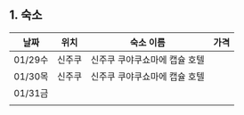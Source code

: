 ## 1. 숙소

| 날짜     | 위치  | 숙소 이름            | 가격  |
| ------ | --- | ---------------- | --- |
| 01/29수 | 신주쿠 | 신주쿠 쿠야쿠쇼마에 캡슐 호텔 |     |
| 01/30목 | 신주쿠 | 신주쿠 쿠야쿠쇼마에 캡슐 호텔 |     |
| 01/31금 |     |                  |     |
|        |     |                  |     |
